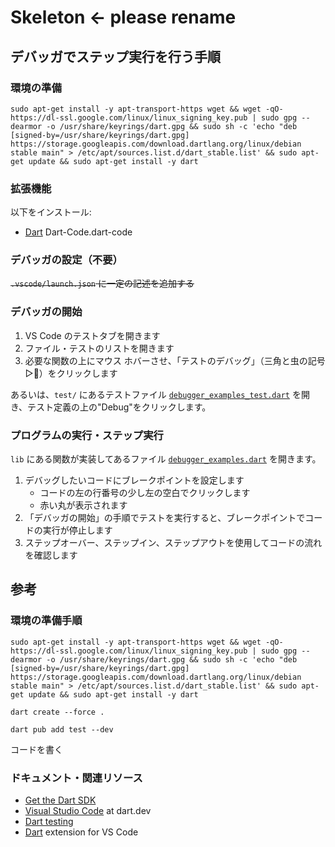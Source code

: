 # Skeleton <- please rename

## デバッガでステップ実行を行う手順

### 環境の準備

```shell
sudo apt-get install -y apt-transport-https wget && wget -qO- https://dl-ssl.google.com/linux/linux_signing_key.pub | sudo gpg --dearmor -o /usr/share/keyrings/dart.gpg && sudo sh -c 'echo "deb [signed-by=/usr/share/keyrings/dart.gpg] https://storage.googleapis.com/download.dartlang.org/linux/debian stable main" > /etc/apt/sources.list.d/dart_stable.list' && sudo apt-get update && sudo apt-get install -y dart
```

### 拡張機能

以下をインストール:

- [Dart](https://marketplace.visualstudio.com/items?itemName=Dart-Code.dart-code) Dart-Code.dart-code

### デバッガの設定（不要）

~~`.vscode/launch.json` に一定の記述を追加する~~

### デバッガの開始

1. VS Code のテストタブを開きます
2. ファイル・テストのリストを開きます
3. 必要な関数の上にマウス ホバーさせ、「テストのデバッグ」（三角と虫の記号▷🐞）をクリックします

あるいは、`test/` にあるテストファイル [`debugger_examples_test.dart`](test/debugger_examples_test.dart) を開き、テスト定義の上の"Debug"をクリックします。

### プログラムの実行・ステップ実行

`lib` にある関数が実装してあるファイル [`debugger_examples.dart`](lib/debugger_examples.dart) を開きます。

1. デバッグしたいコードにブレークポイントを設定します
    - コードの左の行番号の少し左の空白でクリックします
    - 赤い丸が表示されます
2. 「デバッガの開始」の手順でテストを実行すると、ブレークポイントでコードの実行が停止します
3. ステップオーバー、ステップイン、ステップアウトを使用してコードの流れを確認します

## 参考

### 環境の準備手順

```shell
sudo apt-get install -y apt-transport-https wget && wget -qO- https://dl-ssl.google.com/linux/linux_signing_key.pub | sudo gpg --dearmor -o /usr/share/keyrings/dart.gpg && sudo sh -c 'echo "deb [signed-by=/usr/share/keyrings/dart.gpg] https://storage.googleapis.com/download.dartlang.org/linux/debian stable main" > /etc/apt/sources.list.d/dart_stable.list' && sudo apt-get update && sudo apt-get install -y dart

dart create --force .

dart pub add test --dev
```

コードを書く

### ドキュメント・関連リソース

- [Get the Dart SDK](https://dart.dev/get-dart)
- [Visual Studio Code](https://dart.dev/tools/vs-code) at dart.dev
- [Dart testing](https://dart.dev/tools/testing)
- [Dart](https://marketplace.visualstudio.com/items?itemName=Dart-Code.dart-code) extension for VS Code
